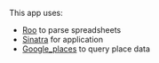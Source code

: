 This app uses:
- [Roo](https://github.com/roo-rb/) to parse spreadsheets
- [Sinatra](http://www.sinatrarb.com/intro.html) for application
- [Google_places](https://github.com/qpowell/google_places) to query place data
